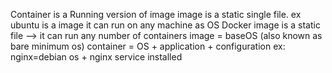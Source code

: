 Container is a Running version of image
image is a static single file.
ex ubuntu is a image it can run on any machine as OS
Docker image is a static file --> it can run any number of containers
image = baseOS (also known as bare minimum os)
container = OS + application + configuration
ex: nginx=debian os + nginx service installed
